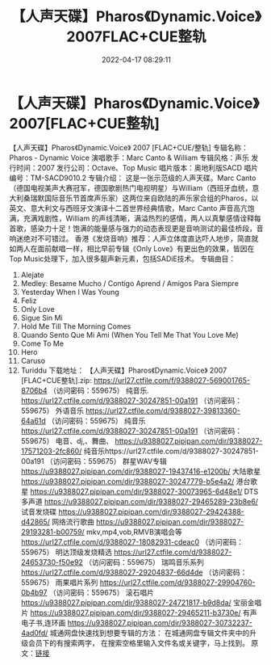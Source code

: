 ﻿---
title: 【人声天碟】Pharos《Dynamic.Voice》2007FLAC+CUE整轨
date: 2022-04-17 08:29:11
categories: WAV车载音乐、镜像
tags: 国语流行
---
# 【人声天碟】Pharos《Dynamic.Voice》2007[FLAC+CUE整轨]

【人声天碟】Pharos《Dynamic.Voice》
2007 [FLAC+CUE/整轨]
专辑名称：Pharos - Dynamic
Voice
演唱歌手：Marc Canto &
William
专辑风格：声乐
发行时间：2007
发行公司：Octave、Top
Music
唱片版本：奥地利版SACD
唱片编号：TM-SACD9010.2
专辑介绍：
这是一张示范级的人声天碟。Marc
Canto（德国电视美声大赛冠军，德国歌剧热门电视明星）与William（西班牙血统，意大利桑瑞默国际音乐节首席声乐家）这两位来自欧陆的声乐家合组的Pharos，以英文、意大利文与西班牙文演译十二首世界经典情歌，Marc
Canto 声音高亢饱满，充满戏剧性，William
的声线清晰，满溢热烈的感情，两人以真摰感情诠释每首歌，感染力十足！饱满的能量感与强力的动态表现更是音响测试的最佳桥段，音响迷绝对不可错过。
香港《发烧音响》推荐：人声立体度直达吓人地步，简直就如两人在面前献唱一样，相比早前专辑《Only
Love》有更出色的效果，皆因在Top Music处理下，加入很多靓声新元素，包括SADiE技术。
专辑曲目：
01. Alejate
02. Medley: Besame Mucho /
Contigo Aprend / Amigos Para Siempre
03. Yesterday When I Was
Young
04. Feliz
05. Only Love
06. Sigue Sin Mi
07. Hold Me Till The Morning
Comes
08. Quando Sento Que Mi Ami
(When You Tell Me That You Love Me)
09. Come To Me
10. Hero
11. Caruso
12. Turiddu
下载地址：
【人声天碟】Pharos《Dynamic.Voice》 2007 [FLAC+CUE整轨].zip: https://url27.ctfile.com/f/9388027-569001765-8706b4
（访问密码：559675）
纯音乐.
https://url27.ctfile.com/d/9388027-30247851-00a191
（访问密码：559675）
外语音乐
https://url27.ctfile.com/d/9388027-39813360-64a61d
（访问密码：559675）
纯音乐
https://url27.ctfile.com/d/9388027-30247851-00a191
（访问密码：559675）
电音、dj,、舞曲、
https://u9388027.pipipan.com/dir/9388027-17571203-2fc860/
纯音乐https://url27.ctfile.com/d/9388027-30247851-00a191
（访问密码：559675）
群星WAV专辑
https://u9388027.pipipan.com/dir/9388027-19437416-e1200b/
大陆歌星
https://u9388027.pipipan.com/dir/9388027-30247779-b5e4a2/
港台歌星
https://u9388027.pipipan.com/dir/9388027-30073965-6d48e1/
DTS多声道
https://u9388027.pipipan.com/dir/9388027-29465289-23b8e6/
试音发烧碟
https://u9388027.pipipan.com/dir/9388027-29424388-d42865/
网络流行歌曲
https://u9388027.pipipan.com/dir/9388027-29193281-b00759/
mkv,mp4,vob,RMVB演唱会等
https://url27.ctfile.com/d/9388027-18082931-cdeac0
（访问密码：559675）
明达顶级发烧精选
https://url27.ctfile.com/d/9388027-24653730-f50e92
（访问密码：559675）
瑞鸣音乐系列
https://url27.ctfile.com/d/9388027-29204837-66d4de
（访问密码：559675）
雨果唱片系列
https://url27.ctfile.com/d/9388027-29904760-0b4b97
（访问密码：559675）
滚石唱片
https://u9388027.pipipan.com/dir/9388027-24721817-b9d8da/
宝丽金唱片
https://u9388027.pipipan.com/dir/9388027-29465211-b3730e/
有声电子书,连环画
https://u9388027.pipipan.com/dir/9388027-30732237-4ad0fd/
城通网盘快速找到想要专辑的方法：
在城通网盘专辑文件夹中的升级会员下的有搜索两字，
在搜索空格里输入文件名或关键字，马上找到。
原文：[链接](https://blog.sina.com.cn/s/blog_1647c7e7601030wps.html)